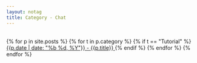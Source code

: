 ```yaml
---
layout: notag
title: Category - Chat
---
```

<br/>
{% for p in site.posts %}
{% for t in p.category %}
{% if t == "Tutorial" %}
<a class="list-group-item" href="{{p.url}}">
	{{p.date | date: "%b %d, %Y"}} - {{p.title}}
</a>
{% endif %}
{% endfor %}
{% endfor %}